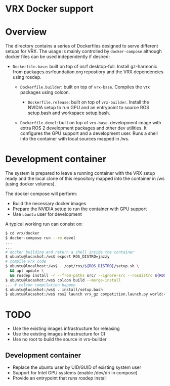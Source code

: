 # VRX Docker support

# Overview

The directory contains a series of Dockerfiles designed to serve different setups
for VRX. The usage is mainly controlled by `docker-compose` although docker files
can be used independently if desired:

 * `Dockerfile.base`: built on top of osrf desktop-full. Install
   gz-harmonic from packages.osrfoundation.org repostiory and
   the VRX dependencies using rosdep.

   * `Dockerfile.builder`: built on top of `vrx-base`. Compiles the vrx packages
     using colcon.

     * `Dockerfile.release`: built on top of `vrx-builder`. Install the NVIDIA
     setup to run GPU and an entrypoint to source ROS setup.bash and workspace
     setup.bash.

   * `Dockerfile.devel`: built on top of `vrx-base`. development image with extra ROS 2 development packages
     and other dev utilities. It configures the GPU support and a development
     user. Runs a shell into the container with local sources mapped in /ws.


# Development container

The system is prepared to leave a running container with the
VRX setup ready and the local clone of this repository mapped
into the container in /ws (using docker volumes).

The docker compose will perform:

 * Build the necessary docker images
 * Prepare the NVIDIA setup to run the container with GPU support
 * Use `ubuntu` user for development

A typical working run can consist on:

```bash
$ cd vrx/docker
$ docker-compose run --rm devel
...
... 
# docker building and return a shell inside the container
$ ubuntu@locashot:/ws$ export ROS_DISTRO=jazzy
# compile vrx code
$ ubuntu@localhost:/ws$ . /opt/ros/${ROS_DISTRO}/setup.sh \
  && apt update \
  && rosdep install -r --from-paths src/ --ignore-src --rosdistro ${ROS_DISTRO} -y 
$ ubuntu@locashot:/ws$ colcon build --merge-install
... # colcon compilation happen
$ ubuntu@locashot:/ws$ . install/setup.bash
$ ubuntu@locashot:/ws$ ros2 launch vrx_gz competition.launch.py world:=sydney_regatta
```

# TODO

 * Use the existing images infrastructure for releasing
 * Use the existing images infrastructure for CI
 * Use no root to build the source in vrx-builder

## Development container

 * Replace the ubuntu user by UID/GUID of existing system user
 * Support for Intel GPU systems (enable /dev/dri in compose)
 * Provide an entrypoint that runs rosdep install
